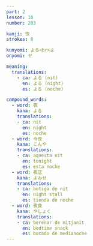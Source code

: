 ```yaml
---
part: 2
lesson: 10
number: 203

kanji: 夜
strokes: 8

kunyomi: よる<br>よ
onyomi: ヤ

meaning:
  translations:
    - ca: よる (nit)
      en: よる (night)
      es: よる (noche)

compound_words:
  - word: 夜
    kana: よる
    translations:
    - ca: nit
      en: night
      es: noche
  - word: 今夜
    kana: こんや
    translations:
    - ca: aquesta nit
      en: tonight
      es: esta noche
  - word: 夜店
    kana: よみせ
    translations:
    - ca: botiga de nit
      en: night stall
      es: tienda de noche
  - word: 夜食
    kana: やしょく
    translations:
    - ca: berenar de mitjanit
      en: bedtime snack
      es: bocado de medianoche
---
```

